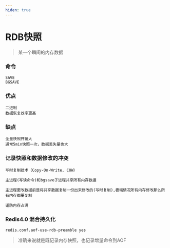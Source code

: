 ```yaml
---
hiden: true
---
```


# RDB快照

> 某一个瞬间的内存数据

### 命令
```
SAVE
BGSAVE
```

### 优点
```
二进制
数据恢复效率更高
```

### 缺点
```
全量快照开销大
通常5min快照一次，数据丢失量也大
```

### 记录快照和数据修改的冲突
```
写时复制技术（Copy-On-Write, COW）

主进程(写读命令)和bgsave子进程共享所有内存数据

主进程更改数据前是将共享数据复制一份出来修改的(写时复制),极端情况所有内存修改那么所有内存都要复制

谨防内存占满
```

### Redis4.0 混合持久化
```
redis.conf.aof-use-rdb-preamble yes
```
> 准确来说就是既记录内存快照，也记录增量命令到AOF